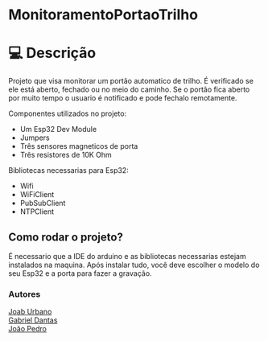 # MonitoramentoPortaoTrilho

<h1 id="usage" > 💻 Descrição </h1>

Projeto que visa monitorar um portão automatico de trilho. É verificado se ele está aberto, fechado ou no meio do caminho. Se o portão fica aberto por muito tempo o usuario é notificado e pode fechalo remotamente.

Componentes utilizados no projeto:
- Um Esp32 Dev Module
- Jumpers
- Três sensores magneticos de porta
- Três resistores de 10K Ohm

Bibliotecas necessarias para Esp32:
- Wifi
- WiFiClient
- PubSubClient
- NTPClient

<h2>Como rodar o projeto?</h2>

É necessario que a IDE do arduino e as bibliotecas necessarias estejam instalados na maquina. Após instalar tudo, você deve escolher o modelo do seu Esp32 e a porta para fazer a gravação.


<h3>Autores</h3>
<a href="https://github.com/JoabUrbano">Joab Urbano</a><br>
<a href="https://github.com/GabrielNSD">Gabriel Dantas</a><br>
<a href="">João Pedro</a>
